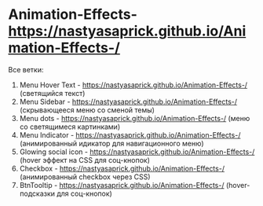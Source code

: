 # Animation-Effects-https://nastyasaprick.github.io/Animation-Effects-/

Все ветки:
1. Menu Hover Text - https://nastyasaprick.github.io/Animation-Effects-/  (светящийся текст) 
2. Menu Sidebar - https://nastyasaprick.github.io/Animation-Effects-/     (скрывающееся меню со сменой темы)
3. Menu dots - https://nastyasaprick.github.io/Animation-Effects-/         (меню co светящимеся картинками)
4. Menu Indicator - https://nastyasaprick.github.io/Animation-Effects-/ (анимированный идикатор для навигационного меню)
5. Glowing social icon - https://nastyasaprick.github.io/Animation-Effects-/  (hover эффект на CSS для соц-кнопок)
6. Checkbox - https://nastyasaprick.github.io/Animation-Effects-/ (анимированный сheckbox через CSS)
7. BtnTooltip - https://nastyasaprick.github.io/Animation-Effects-/ (hover-подсказки для соц-кнопок)

